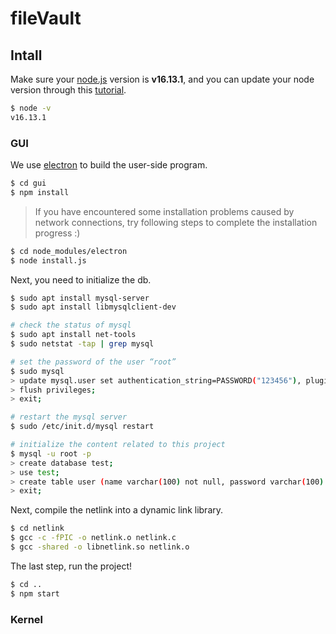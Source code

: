 # fileVault

## Intall

Make sure your [node.js](https://nodejs.org/en/) version is **v16.13.1**, and you can update your node version through this [tutorial](https://www.html.cn/qa/node-js/10667.html).

```bash
$ node -v  
v16.13.1
```

### GUI

We use [electron](https://www.electronjs.org/) to build the user-side program.

```bash
$ cd gui
$ npm install
```

> If you have encountered some installation problems caused by network connections, try following steps to complete the installation progress :)

```bash
$ cd node_modules/electron
$ node install.js
```

Next, you need to initialize the db.

```bash
$ sudo apt install mysql-server
$ sudo apt install libmysqlclient-dev

# check the status of mysql
$ sudo apt install net-tools
$ sudo netstat -tap | grep mysql

# set the password of the user “root”
$ sudo mysql
> update mysql.user set authentication_string=PASSWORD("123456"), plugin="mysql_native_password" where user="root";
> flush privileges;
> exit;

# restart the mysql server
$ sudo /etc/init.d/mysql restart

# initialize the content related to this project
$ mysql -u root -p
> create database test;
> use test;
> create table user (name varchar(100) not null, password varchar(100) not null);
> exit;
```

Next, compile the netlink into a dynamic link library.

```bash
$ cd netlink
$ gcc -c -fPIC -o netlink.o netlink.c
$ gcc -shared -o libnetlink.so netlink.o
```

The last step, run the project!

```bash
$ cd ..
$ npm start
```

### Kernel


